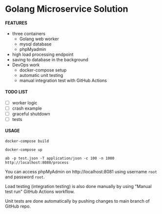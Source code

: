 # Golang Microservice Solution

#### FEATURES

- three containers
  - Golang web worker
  - mysql database
  - phpMyadmin
- high load processing endpoint
- saving to database in the background
- DevOps work
  - docker-compose setup
  - automatic unit testing
  - manual integration test with GitHub Actions

#### TODO LIST

- [ ] worker logic
- [ ] crash example
- [ ] graceful shutdown
- [ ] tests

#### USAGE

```docker-compose build```

```docker-compose up```

```ab -p test.json -T application/json -c 100 -n 1000 http://localhost:8080/process```

You can access phpMyAdmin on http://localhost:8081 using username ```root``` and password ```root```.

Load testing (integration testing) is also done manually by using "Manual test run" GitHub Actions workflow.

Unit tests are done automatically by pushing changes to main branch of GitHub repo.